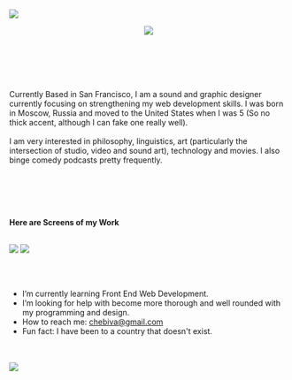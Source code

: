 ### 
<img   src="https://i.imgur.com/dAaqCzV.png" >
<br/>
<p align="center">
<img   src="https://media.giphy.com/media/aNEDbjEGn9y6CjgIJg/giphy.gif" align="center">
 </p>
<br/>
<br/>
<br/>
<br/>
<br/>
Currently Based in San Francisco, I am a sound and graphic designer currently focusing on strengthening my web development skills.
I was born in Moscow, Russia and moved to the United States when I was 5 (So no thick accent, although I can fake one really well). <br>
<br>
I am very interested in philosophy, linguistics, art (particularly the intersection of studio, video and sound art), technology and movies. I also binge comedy podcasts pretty frequently. 
 
<br><br><br><br>




**Here are Screens of my Work**
 
<br>
<img src="https://i.imgur.com/kquN97c.jpg">
<img src="https://i.imgur.com/Zuf8X00.jpeg">


<br><br>
-  I’m currently learning Front End Web Development.
-  I’m looking for help with become more thorough and well rounded with my programming and design. 
-  How to reach me: chebiva@gmail.com
-  Fun fact: I have been to a country that doesn't exist. 

<br/>

<br/>
<img src="https://i.imgur.com/Xvuyrgo.jpg">


